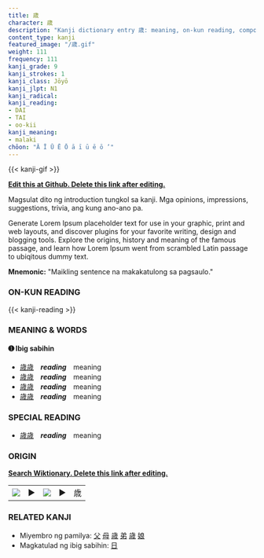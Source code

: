 ```yaml
---
title: 歳
character: 歳
description: "Kanji dictionary entry 歳: meaning, on-kun reading, compounds, origin, related kanji"
content_type: kanji
featured_image: "/歳.gif"
weight: 111
frequency: 111
kanji_grade: 9
kanji_strokes: 1
kanji_class: Jōyō
kanji_jlpt: N1
kanji_radical: 
kanji_reading: 
- DAI
- TAI
- oo-kii
kanji_meaning:
- malaki
chōon: "Ā Ī Ū Ē Ō ā ī ū ē ō ’"
---
```

[//]: # (Don't edit the line below. Kanji animated GIF code is automatically generated.)
{{< kanji-gif >}}

[//]: # (Edit below this line.)

**[Edit this at Github. Delete this link after editing.](https://github.com/tim0g/tim/tree/main/content/kanji/歳/index.md)**

Magsulat dito ng introduction tungkol sa kanji. Mga opinions, impressions, suggestions, trivia, ang kung ano-ano pa.

Generate Lorem Ipsum placeholder text for use in your graphic, print and web layouts, and discover plugins for your favorite writing, design and blogging tools. Explore the origins, history and meaning of the famous passage, and learn how Lorem Ipsum went from scrambled Latin passage to ubiqitous dummy text.
 
**Mnemonic:** "Maikling sentence na makakatulong sa pagsaulo."

### ON-KUN READING

[//]: # (Don't edit the line below. ON-KUN READING code is automatically generated.)
{{< kanji-reading >}}

### MEANING & WORDS

#### ➊ **Ibig sabihin**
  - [歳](../歳)[歳](../歳)　***reading***　meaning
  - [歳](../歳)[歳](../歳)　***reading***　meaning
  - [歳](../歳)[歳](../歳)　***reading***　meaning
  - [歳](../歳)[歳](../歳)　***reading***　meaning

### SPECIAL READING
  - [歳](../歳)[歳](../歳)　***reading***　meaning

### ORIGIN

**[Search Wiktionary. Delete this link after editing.](https://wiktionary.org/wiki/歳)**
<table class="kanji-table"><tr><td>
<img src="60px-歳-bronze.svg.png">
</td><td>▶</td><td>
<img src="60px-歳-oracle.svg.png">
</td><td>▶</td>
<td class="kanji-origin">歳</td>
</tr></table>

### RELATED KANJI
- Miyembro ng pamilya: [父](../父) [母](../母) [歳](../歳) [弟](../弟) [歳](../歳) [娘](../娘)
- Magkatulad ng ibig sabihin: [日](../日)

